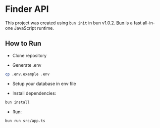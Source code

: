 # Finder API

This project was created using `bun init` in bun v1.0.2. [Bun](https://bun.sh) is a fast all-in-one JavaScript runtime.

## How to Run
* Clone repository

* Generate .env
```bash
cp .env.example .env
```

* Setup your database in env file

* Install dependencies:

```bash
bun install
```

* Run:

```bash
bun run src/app.ts
```

